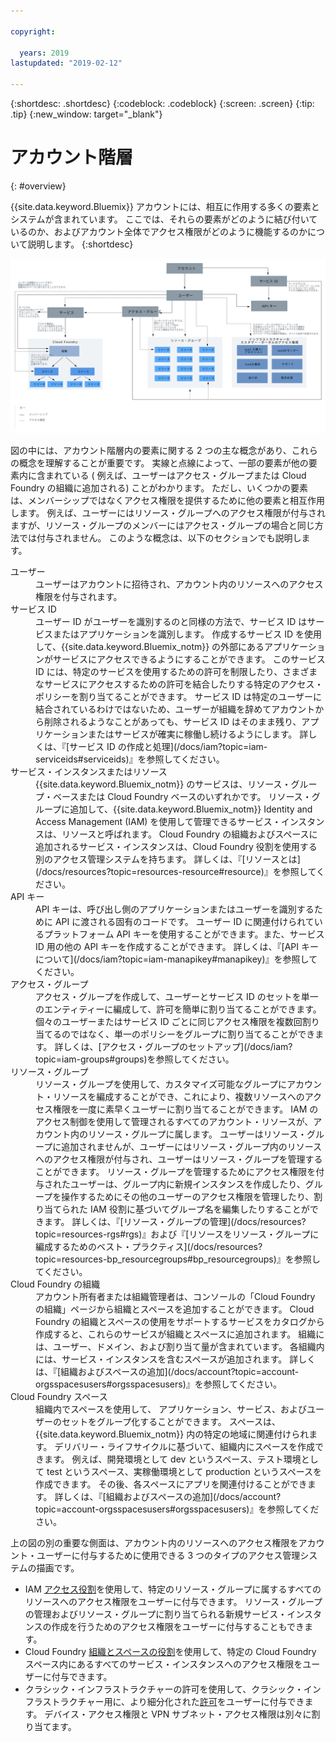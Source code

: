 ```yaml
---

copyright:

  years: 2019
lastupdated: "2019-02-12"

---
```


{:shortdesc: .shortdesc}
{:codeblock: .codeblock}
{:screen: .screen}
{:tip: .tip}
{:new_window: target="_blank"}


# アカウント階層
{: #overview}

{{site.data.keyword.Bluemix}} アカウントには、相互に作用する多くの要素とシステムが含まれています。 ここでは、それらの要素がどのように結び付いているのか、およびアカウント全体でアクセス権限がどのように機能するのかについて説明します。
{:shortdesc}

<a href="https://cloud.ibm.com/docs/api/content/account/images/account_diagram.svg">
  <img src="images/account_diagram.svg" alt="アカウントの図">
</a>

図の中には、アカウント階層内の要素に関する 2 つの主な概念があり、これらの概念を理解することが重要です。 実線と点線によって、一部の要素が他の要素内に含まれている ( 例えば、ユーザーはアクセス・グループまたは Cloud Foundry の組織に追加される) ことがわかります。 ただし、いくつかの要素は、メンバーシップではなくアクセス権限を提供するために他の要素と相互作用します。 例えば、ユーザーにはリソース・グループへのアクセス権限が付与されますが、リソース・グループのメンバーにはアクセス・グループの場合と同じ方法では付与されません。 このような概念は、以下のセクションでも説明します。

<dl>
<dt>ユーザー</dt>
<dd>ユーザーはアカウントに招待され、アカウント内のリソースへのアクセス権限を付与されます。</dd>
<dt>サービス ID</dt>
<dd>ユーザー ID がユーザーを識別するのと同様の方法で、サービス ID はサービスまたはアプリケーションを識別します。 作成するサービス ID を使用して、{{site.data.keyword.Bluemix_notm}} の外部にあるアプリケーションがサービスにアクセスできるようにすることができます。 このサービス ID には、特定のサービスを使用するための許可を制限したり、さまざまなサービスにアクセスするための許可を結合したりする特定のアクセス・ポリシーを割り当てることができます。 サービス ID は特定のユーザーに結合されているわけではないため、ユーザーが組織を辞めてアカウントから削除されるようなことがあっても、サービス ID はそのまま残り、アプリケーションまたはサービスが確実に稼働し続けるようにします。 詳しくは、『[サービス ID の作成と処理](/docs/iam?topic=iam-serviceids#serviceids)』を参照してください。</dd>
<dt>サービス・インスタンスまたはリソース</dt>
<dd>{{site.data.keyword.Bluemix_notm}} のサービスは、リソース・グループ・ベースまたは Cloud Foundry ベースのいずれかです。 リソース・グループに追加して、{{site.data.keyword.Bluemix_notm}} Identity and Access Management (IAM) を使用して管理できるサービス・インスタンスは、リソースと呼ばれます。 Cloud Foundry の組織およびスペースに追加されるサービス・インスタンスは、Cloud Foundry 役割を使用する別のアクセス管理システムを持ちます。 詳しくは、『[リソースとは](/docs/resources?topic=resources-resource#resource)』を参照してください。</dd>
<dt>API キー</dt>
<dd>API キーは、呼び出し側のアプリケーションまたはユーザーを識別するために API に渡される固有のコードです。 ユーザー ID に関連付けられているプラットフォーム API キーを使用することができます。また、サービス ID 用の他の API キーを作成することができます。 詳しくは、『[API キーについて](/docs/iam?topic=iam-manapikey#manapikey)』を参照してください。</dd>
<dt>アクセス・グループ</dt>
<dd>アクセス・グループを作成して、ユーザーとサービス ID のセットを単一のエンティティーに編成して、許可を簡単に割り当てることができます。 個々のユーザーまたはサービス ID ごとに同じアクセス権限を複数回割り当てるのではなく、単一のポリシーをグループに割り当てることができます。 詳しくは、[アクセス・グループのセットアップ](/docs/iam?topic=iam-groups#groups)を参照してください。</dd>
<dt>リソース・グループ</dt>
<dd>リソース・グループを使用して、カスタマイズ可能なグループにアカウント・リソースを編成することができ、これにより、複数リソースへのアクセス権限を一度に素早くユーザーに割り当てることができます。 IAM のアクセス制御を使用して管理されるすべてのアカウント・リソースが、アカウント内のリソース・グループに属します。 ユーザーはリソース・グループに追加されませんが、ユーザーにはリソース・グループ内のリソースへのアクセス権限が付与され、ユーザーはリソース・グループを管理することができます。 リソース・グループを管理するためにアクセス権限を付与されたユーザーは、グループ内に新規インスタンスを作成したり、グループを操作するためにその他のユーザーのアクセス権限を管理したり、割り当てられた IAM 役割に基づいてグループ名を編集したりすることができます。 詳しくは、『[リソース・グループの管理](/docs/resources?topic=resources-rgs#rgs)』および『[リソースをリソース・グループに編成するためのベスト・プラクティス](/docs/resources?topic=resources-bp_resourcegroups#bp_resourcegroups)』を参照してください。</dd>
<dt>Cloud Foundry の組織</dt>
<dd>アカウント所有者または組織管理者は、コンソールの「Cloud Foundry の組織」ページから組織とスペースを追加することができます。 Cloud Foundry の組織とスペースの使用をサポートするサービスをカタログから作成すると、これらのサービスが組織とスペースに追加されます。 組織には、ユーザー、ドメイン、および割り当て量が含まれています。 各組織内には、サービス・インスタンスを含むスペースが追加されます。 詳しくは、『[組織およびスペースの追加](/docs/account?topic=account-orgsspacesusers#orgsspacesusers)』を参照してください。</dd>
<dt>Cloud Foundry スペース</dt>
<dd>組織内でスペースを使用して、
アプリケーション、サービス、およびユーザーのセットをグループ化することができます。 スペースは、{{site.data.keyword.Bluemix_notm}} 内の特定の地域に関連付けられます。 デリバリー・ライフサイクルに基づいて、組織内にスペースを作成できます。 例えば、開発環境として dev というスペース、テスト環境として test というスペース、実稼働環境として production というスペースを作成できます。 その後、各スペースにアプリを関連付けることができます。 詳しくは、『[組織およびスペースの追加](/docs/account?topic=account-orgsspacesusers#orgsspacesusers)』を参照してください。</dd>
</dl>

上の図の別の重要な側面は、アカウント内のリソースへのアクセス権限をアカウント・ユーザーに付与するために使用できる 3 つのタイプのアクセス管理システムの描画です。

  * IAM [アクセス役割](/docs/iam?topic=iam-iamusermanrol#iamusermanrol)を使用して、特定のリソース・グループに属するすべてのリソースへのアクセス権限をユーザーに付与できます。 リソース・グループの管理およびリソース・グループに割り当てられる新規サービス・インスタンスの作成を行うためのアクセス権限をユーザーに付与することもできます。
  * Cloud Foundry [組織とスペースの役割](/docs/iam?topic=iam-cfroles#cfroles)を使用して、特定の Cloud Foundry スペース内にあるすべてのサービス・インスタンスへのアクセス権限をユーザーに付与できます。
  * クラシック・インフラストラクチャーの許可を使用して、クラシック・インフラストラクチャー用に、より細分化された[許可](/docs/iam?topic=iam-infrapermission#infrapermission)をユーザーに付与できます。 デバイス・アクセス権限と VPN サブネット・アクセス権限は別々に割り当てます。
